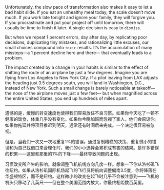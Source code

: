 Unfortunately, the slow pace of transformation also makes it easy to
let a bad habit slide. If you eat an unhealthy meal today, the scale
doesn’t move much. If you work late tonight and ignore your family,
they will forgive you. If you procrastinate and put your project off until
tomorrow, there will usually be time to finish it later. A single decision
is easy to `dismiss`.

But when we repeat 1 percent errors, day after day, by replicating
poor decisions, duplicating tiny mistakes, and rationalizing little
excuses, our small choices compound into `toxic` results. It’s the
accumulation of many missteps—a 1 percent decline here and there—
that eventually leads to a problem.

The impact created by a change in your habits is similar to the effect
of shifting the route of an airplane by just a few degrees. Imagine you
are flying from Los Angeles to New York City. If a pilot leaving from
LAX adjusts the heading just 3.5 degrees south, you will land in
Washington, D.C., instead of New York. Such a small change is barely
noticeable at takeoff—the nose of the airplane moves just a few feet—
but when magnified across the entire United States, you end up
hundreds of miles apart.

---
遗憾的是，缓慢的转变速度也使得我们容易放任不良习惯。如果你今天吃了一顿不健康的饭食，体重几乎没有变化。如果你今晚加班而忽视了家人，他们会原谅你。如果你拖延并将项目推迟到明天，通常还有时间后来完成。一个决定很容易被忽视。

但是，当我们一次又一次地重复1%的错误，通过复制糟糕的决策、重复微小的错误和为自己找借口来合理化时，我们的小小选择会累积成有害的结果。是许多错误的积累——这里和那里的1%的下降——最终导致问题的出现。

习惯改变所产生的影响，就像调整飞机航线方向几度一样。想象一下你从洛杉矶飞往纽约。如果从洛杉矶国际机场起飞的飞行员将航向调整偏南3.5度，你将降落在华盛顿特区，而不是纽约。这样微小的改变在起飞时几乎不会被注意到——飞机的机头只移动了几英尺——但在整个美国范围内放大，你最终相距数百英里。